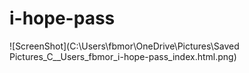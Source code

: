 # i-hope-pass
![ScreenShot](C:\Users\fbmor\OneDrive\Pictures\Saved Pictures\_C__Users_fbmor_i-hope-pass_index.html.png)